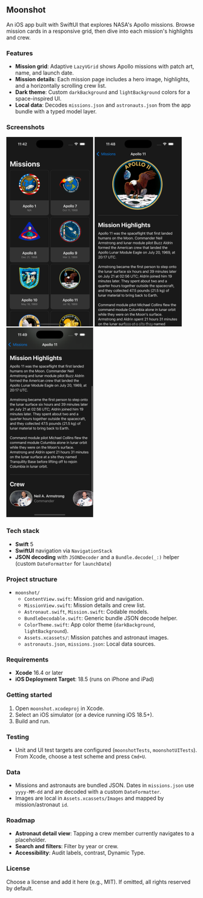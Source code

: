## Moonshot

An iOS app built with SwiftUI that explores NASA's Apollo missions. Browse mission cards in a responsive grid, then dive into each mission's highlights and crew.

### Features

- **Mission grid**: Adaptive `LazyVGrid` shows Apollo missions with patch art, name, and launch date.
- **Mission details**: Each mission page includes a hero image, highlights, and a horizontally scrolling crew list.
- **Dark theme**: Custom `darkBackground` and `lightBackground` colors for a space-inspired UI.
- **Local data**: Decodes `missions.json` and `astronauts.json` from the app bundle with a typed model layer.

### Screenshots

<img src="screenshots/Simulator%20Screenshot%20-%20iPhone%2016%20Pro%20-%202025-08-14%20at%2011.42.51.png" height="500" />
<img src="screenshots/Simulator%20Screenshot%20-%20iPhone%2016%20Pro%20-%202025-08-14%20at%2011.48.55.png" height="500" />
<img src="screenshots/Simulator%20Screenshot%20-%20iPhone%2016%20Pro%20-%202025-08-14%20at%2011.49.01.png" height="500" />

### Tech stack

- **Swift** 5
- **SwiftUI** navigation via `NavigationStack`
- **JSON decoding** with `JSONDecoder` and a `Bundle.decode(_:)` helper (custom `DateFormatter` for `launchDate`)

### Project structure

- `moonshot/`
  - `ContentView.swift`: Mission grid and navigation.
  - `MissionView.swift`: Mission details and crew list.
  - `Astronaut.swift`, `Mission.swift`: Codable models.
  - `BundleDecodable.swift`: Generic bundle JSON decode helper.
  - `ColorTheme.swift`: App color theme (`darkBackground`, `lightBackground`).
  - `Assets.xcassets/`: Mission patches and astronaut images.
  - `astronauts.json`, `missions.json`: Local data sources.

### Requirements

- **Xcode** 16.4 or later
- **iOS Deployment Target**: 18.5 (runs on iPhone and iPad)

### Getting started

1. Open `moonshot.xcodeproj` in Xcode.
2. Select an iOS simulator (or a device running iOS 18.5+).
3. Build and run.

### Testing

- Unit and UI test targets are configured (`moonshotTests`, `moonshotUITests`). From Xcode, choose a test scheme and press `Cmd+U`.

### Data

- Missions and astronauts are bundled JSON. Dates in `missions.json` use `yyyy-MM-dd` and are decoded with a custom `DateFormatter`.
- Images are local in `Assets.xcassets/Images` and mapped by mission/astronaut `id`.

### Roadmap

- **Astronaut detail view**: Tapping a crew member currently navigates to a placeholder.
- **Search and filters**: Filter by year or crew.
- **Accessibility**: Audit labels, contrast, Dynamic Type.

### License

Choose a license and add it here (e.g., MIT). If omitted, all rights reserved by default.
